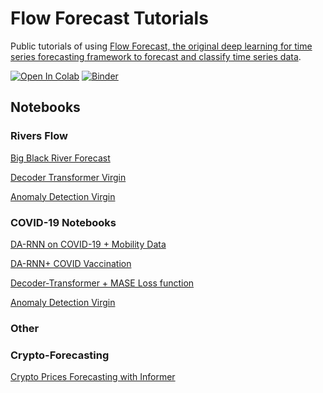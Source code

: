 
# Flow Forecast Tutorials

Public tutorials of using [Flow Forecast, the original deep learning for time series forecasting framework to forecast and classify time series data](https://github.com/AIStream-Peelout/flow-forecast).

[![Open In Colab](https://colab.research.google.com/assets/colab-badge.svg)](https://colab.research.google.com/github/AIStream-Peelout/flow_tutorials)
[![Binder](https://mybinder.org/badge_logo.svg)](https://mybinder.org/v2/gh/AIStream-Peelout/flow_tutorials/master)

## Notebooks


### Rivers Flow
[Big Black River Forecast]()

[Decoder Transformer Virgin](https://github.com/AIStream-Peelout/flow_tutorials/blob/master/river/Decoder_Transformer_Virgin.ipynb)

[Anomaly Detection Virgin]()

### COVID-19 Notebooks 

[DA-RNN on COVID-19 + Mobility Data](https://github.com/AIStream-Peelout/flow_tutorials/blob/master/covid/DA_Training_COVID.ipynb)

[DA-RNN+ COVID Vaccination](https://github.com/AIStream-Peelout/flow_tutorials/blob/master/covid/DA_RNN_COVID_VAX.ipynb)

[Decoder-Transformer + MASE Loss function](https://github.com/AIStream-Peelout/flow_tutorials/blob/master/covid/MASE_COVID_Abbriv.ipynb)

[Anomaly Detection Virgin](https://github.com/AIStream-Peelout/flow_tutorials/Anomaly_Detection_Flow_2.ipynb)


### Other

### Crypto-Forecasting
[Crypto Prices Forecasting with Informer](https://www.kaggle.com/code/isaacmg/forecasting-crypto-prices-with-the-informer)
